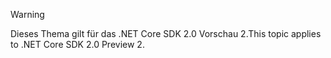 > [!WARNING]
> <span data-ttu-id="d48cc-101">Dieses Thema gilt für das .NET Core SDK 2.0 Vorschau 2.</span><span class="sxs-lookup"><span data-stu-id="d48cc-101">This topic applies to .NET Core SDK 2.0 Preview 2.</span></span>